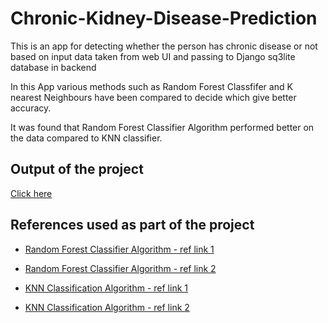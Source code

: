 # Chronic-Kidney-Disease-Prediction
This is an app for detecting whether the person has chronic disease or not based on input data taken from web UI and passing to Django sq3lite database in backend

In this App various methods such as Random Forest Classfifer and K nearest Neighbours have been compared to decide which give better accuracy.

It was found that Random Forest Classifier Algorithm performed better on the data compared to KNN classifier.


## Output of the project
  [Click here](https://user-images.githubusercontent.com/60535124/113891914-23449680-97e3-11eb-8d64-46cfdcb9ad59.png)



## References used as part of the project

   - [Random Forest Classifier Algorithm - ref link 1](https://www.simplilearn.com/tutorials/machine-learning-tutorial/random-forest-algorithm)

   - [Random Forest Classifier Algorithm - ref link 2](https://builtin.com/data-science/random-forest-algorithm)

   - [KNN Classification Algorithm - ref link 1](https://www.datacamp.com/community/tutorials/k-nearest-neighbor-classification-scikit-learn)

   - [KNN Classification Algorithm - ref link 2](https://www.javatpoint.com/k-nearest-neighbor-algorithm-for-machine-learning)


